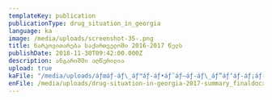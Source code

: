 ```yaml
---
templateKey: publication
publicationType: drug_situation_in_georgia
language: ka
image: /media/uploads/screenshot-35-.png
title: ნარკოვითარება საქართველოში 2016-2017 წელს
publishDate: 2018-11-30T09:42:00.000Z
description: ანგარიშში აღწერილია
upload: true
kaFile: "/media/uploads/áƒœáƒ-áƒ\_áƒ™áƒ-áƒ•áƒ˜áƒ—áƒ-áƒ\_áƒ”áƒ‘áƒ-áƒ¡áƒ-áƒ¥áƒ-áƒ\_áƒ—áƒ•áƒ”áƒšáƒ-áƒ¨áƒ˜-2016-2017.pdf"
enFile: /media/uploads/drug-situation-in-georgia-2017-summary_finaldocx.pdf
---
```


